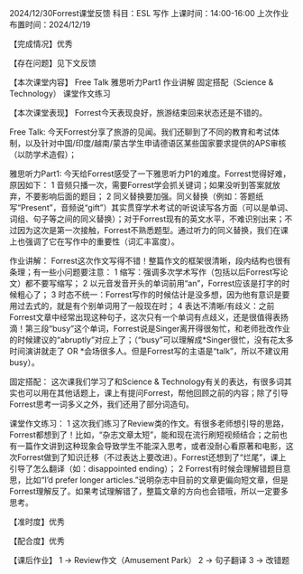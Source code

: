 2024/12/30Forrest课堂反馈
科目：ESL 写作
上课时间：14:00-16:00
上次作业布置时间：2024/12/19

【完成情况】优秀

【存在问题】见下文反馈

【本次课堂内容】
Free Talk
雅思听力Part1
作业讲解
固定搭配（Science & Technology）
课堂作文练习

【本次课堂表现】
Forrest今天表现良好，旅游结束回来状态还是不错的。

Free Talk:
今天Forrest分享了旅游的见闻。我们还聊到了不同的教育和考试体制，以及针对中国/印度/越南/蒙古学生申请德语区某些国家要求提供的APS审核（以防学术造假）；

雅思听力Part1:
今天给Forrest感受了一下雅思听力P1的难度。Forrest觉得好难，原因如下：
1 音频只播一次，需要Forrest学会抓关键词；如果没听到答案就放弃，不要影响后面的题目；
2 同义替换要加强。同义替换（例如：答题纸写“Present”，音频说“gift”）其实贯穿学术考试的听说读写各方面（可以是单词、词组、句子等之间的同义替换）；对于Forrest现有的英文水平，不难识别出来；不过因为这次是第一次接触，Forrest不熟悉题型。通过听力的同义替换，我们在课上也强调了它在写作中的重要性（词汇丰富度）。

作业讲解：
Forrest这次作文写得不错！整篇作文的框架很清晰，段内结构也很有条理；有一些小问题要注意：
1 缩写：强调多次学术写作（包括以后Forrest写论文）都不要写缩写；
2 以元音发音开头的单词前用“an”，Forrest应该是打字的时候粗心了；
3 时态不统一：Forrest写作的时候估计是没多想，因为他有意识是要用过去式的，就是有个别单词用了一般现在时；
4 表达不清晰/有歧义：之前Forrest文章中经常出现这种句子，这次只有一个单词有点歧义，还是很值得表扬滴！第三段“busy”这个单词，Forrest说是Singer离开得很匆忙，和老师批改作业的时候建议的“abruptly”对应上了；（“busy”可以理解成*Singer很忙，没有花太多时间演讲就走了 OR *会场很多人。但是Forrest写的主语是“talk”，所以不建议用busy）。

固定搭配：
这次课我们学习了和Science & Technology有关的表达，有很多词其实也可以用在其他话题上，课上有提问Forrest，帮他回顾之前的内容；除了引导Forrest思考一词多义之外，我们还用了部分词造句。

课堂作文练习：
1 这次我们练习了Review类的作文。有很多老师想引导的思路，Forrest都想到了！比如，“杂志文章太短”，能和现在流行刷短视频结合；之前也有一篇作文讲到这种现象会导致学生不能深入思考，或者没耐心看原著和电影，这次Forrest做到了知识迁移（不过表达上要改进）。Forrest还想到了“烂尾”，课上引导了怎么翻译（如：disappointed ending）；
2 Forrest有时候会理解错题目意思，比如“I’d prefer longer articles.”说明杂志中目前的文章更偏向短文章，但是Forrest理解反了。如果考试理解错了，整篇文章的方向也会错哦，所以一定要多思考。

【准时度】优秀

【配合度】优秀

【课后作业】
1 -> Review作文（Amusement Park）
2 -> 句子翻译
3 -> 改错题
